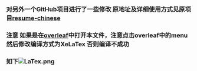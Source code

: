 ### 对另外一个GitHub项目进行了一些修改 原地址及详细使用方式见原项目[resume-chinese](https://github.com/zheyuye/resume-chinese)

### 注意 如果是在[overleaf](https://www.overleaf.com/)中打开本文件，注意点击overleaf中的menu然后修改编译方式为XeLaTex 否则编译不成功
### 如下![LaTex.png](https://raw.githubusercontent.com/sunmiao0301/Pic/main/LaTex.png?token=AMUKVIFFKUMYTQMS5O5XQKDBVIS3E)
